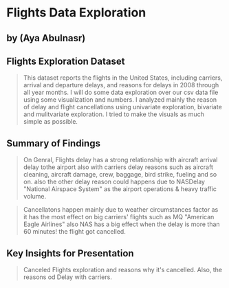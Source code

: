 # Flights Data Exploration
## by (Aya Abulnasr)


## Flights Exploration Dataset

> This dataset reports the flights in the United States, including carriers, arrival and departure delays, and reasons for delays in 2008 through all year months. I will do some data exploration over our csv data file using some visualization and numbers.
I analyzed mainly the reason of delay and flight cancellations using univariate exploration, bivariate and mulitvariate exploration.
I tried to make the visuals as much simple as possible.

## Summary of Findings

> On Genral, Flights delay has a strong relationship with aircraft arrival delay tothe airport also with carriers delay reasons such as aircraft cleaning, aircraft damage, crew, baggage, bird strike, fueling and so on. also the other delay reason could happens due to NASDelay "National Airspace System" as the airport operations & heavy traffic volume.

>Cancellatons happen mainly due to weather circumstances factor as it has the most effect on big carriers' flights such as MQ "American Eagle Airlines" also NAS has a big effect when the delay is more than 60 minutes! the flight got cancelled.


## Key Insights for Presentation

> Canceled Flights exploration and reasons why it's cancelled. Also, the reasons od Delay with carriers. 

